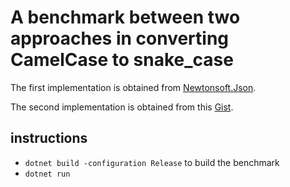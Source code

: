 # A benchmark between two approaches in converting CamelCase to snake_case

The first implementation is obtained from [Newtonsoft.Json](https://github.com/JamesNK/Newtonsoft.Json/blob/cdf10151d507d497a3f9a71d36d544b199f73435/Src/Newtonsoft.Json/Utilities/StringUtils.cs).

The second implementation is obtained from this [Gist](https://gist.github.com/vkobel/d7302c0076c64c95ef4b).

## instructions

- `dotnet build -configuration Release` to build the benchmark
- `dotnet run`